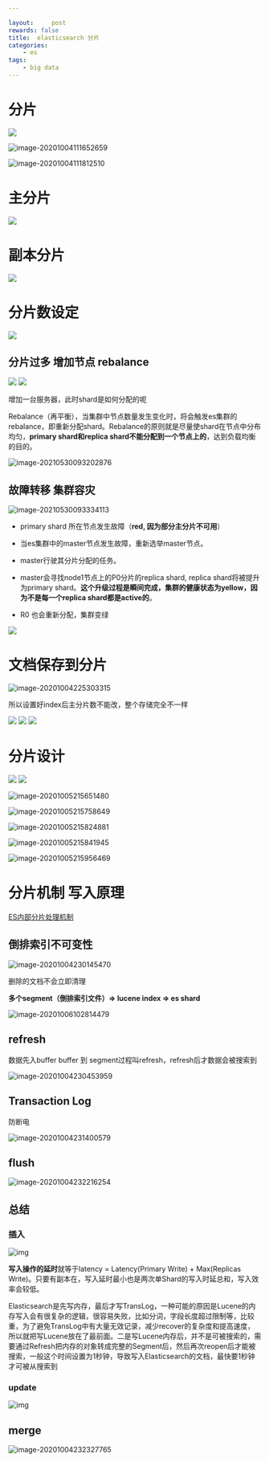 ```yaml
---

layout:     post
rewards: false
title:  elasticsearch 分片
categories:
    - es
tags:
    - big data
---
```


# 分片

![](https://cdn.jsdelivr.net/gh/631068264/img/202212301017558.jpg)

![image-20201004111652659](https://cdn.jsdelivr.net/gh/631068264/img/202212301017559.jpg)

![image-20201004111812510](https://cdn.jsdelivr.net/gh/631068264/img/202212301017560.jpg)




# 主分片

![](https://cdn.jsdelivr.net/gh/631068264/img/202212301017561.jpg)

# 副本分片

![](https://cdn.jsdelivr.net/gh/631068264/img/202212301017562.jpg)


# 分片数设定

![](https://cdn.jsdelivr.net/gh/631068264/img/202212301017563.jpg)

##  分片过多  增加节点 rebalance
![](https://cdn.jsdelivr.net/gh/631068264/img/202212301017564.jpg)
![](https://cdn.jsdelivr.net/gh/631068264/img/202212301017565.jpg)

增加一台服务器，此时shard是如何分配的呢

Rebalance（再平衡），当集群中节点数量发生变化时，将会触发es集群的rebalance，即重新分配shard。Rebalance的原则就是尽量使shard在节点中分布均匀，**primary shard和replica shard不能分配到一个节点上的**，达到负载均衡的目的。

![image-20210530093202876](https://cdn.jsdelivr.net/gh/631068264/img/202212301017566.jpg)

## 故障转移 集群容灾

![image-20210530093334113](https://cdn.jsdelivr.net/gh/631068264/img/202212301017567.jpg)

- primary shard 所在节点发生故障（**red, 因为部分主分片不可用**）

- 当es集群中的master节点发生故障，重新选举master节点。
- master行驶其分片分配的任务。
- master会寻找node1节点上的P0分片的replica shard,  replica shard将被提升为primary shard。**这个升级过程是瞬间完成，集群的健康状态为yellow，因为不是每一个replica shard都是active的**。

- R0 也会重新分配，集群变绿

![](https://cdn.jsdelivr.net/gh/631068264/img/202212301017568.jpg)



# 文档保存到分片

![image-20201004225303315](https://cdn.jsdelivr.net/gh/631068264/img/202212301017569.jpg)

所以设置好index后主分片数不能改，整个存储完全不一样

![](https://cdn.jsdelivr.net/gh/631068264/img/202212301017570.jpg)
![](https://cdn.jsdelivr.net/gh/631068264/img/202212301017571.jpg)
![](https://cdn.jsdelivr.net/gh/631068264/img/202212301017572.jpg)



# 分片设计
![](https://cdn.jsdelivr.net/gh/631068264/img/202212301017573.jpg)
![](https://cdn.jsdelivr.net/gh/631068264/img/202212301017574.jpg)

![image-20201005215651480](https://cdn.jsdelivr.net/gh/631068264/img/202212301017575.jpg)

![image-20201005215758649](https://cdn.jsdelivr.net/gh/631068264/img/202212301017576.jpg)

![image-20201005215824881](https://cdn.jsdelivr.net/gh/631068264/img/202212301017577.jpg)

![image-20201005215841945](https://cdn.jsdelivr.net/gh/631068264/img/202212301017578.jpg)

![image-20201005215956469](https://cdn.jsdelivr.net/gh/631068264/img/202212301017579.jpg)

# 分片机制 写入原理

[ES内部分片处理机制](https://my.oschina.net/LucasZhu/blog/1542850)

## 倒排索引不可变性

![image-20201004230145470](https://cdn.jsdelivr.net/gh/631068264/img/202212301017580.jpg)

删除的文档不会立即清理

**多个segment（倒排索引文件）=> lucene index => es shard**



![image-20201006102814479](https://cdn.jsdelivr.net/gh/631068264/img/202212301017581.jpg)

## refresh

数据先入buffer buffer 到 segment过程叫refresh，refresh后才数据会被搜索到

![image-20201004230453959](https://cdn.jsdelivr.net/gh/631068264/img/202212301017582.jpg)



## Transaction Log

防断电

![image-20201004231400579](https://cdn.jsdelivr.net/gh/631068264/img/202212301017583.jpg)

## flush

![image-20201004232216254](https://cdn.jsdelivr.net/gh/631068264/img/202212301017584.jpg)

## 总结
### 插入

![img](https://cdn.jsdelivr.net/gh/631068264/img/202212301017585.jpg)

**写入操作的延时**就等于latency = Latency(Primary Write) + Max(Replicas Write)。只要有副本在，写入延时最小也是两次单Shard的写入时延总和，写入效率会较低。

Elasticsearch是先写内存，最后才写TransLog，一种可能的原因是Lucene的内存写入会有很复杂的逻辑，很容易失败，比如分词，字段长度超过限制等，比较重，为了避免TransLog中有大量无效记录，减少recover的复杂度和提高速度，所以就把写Lucene放在了最前面。二是写Lucene内存后，并不是可被搜索的，需要通过Refresh把内存的对象转成完整的Segment后，然后再次reopen后才能被搜索，一般这个时间设置为1秒钟，导致写入Elasticsearch的文档，最快要1秒钟才可被从搜索到

### update

![img](https://cdn.jsdelivr.net/gh/631068264/img/202212301017586.jpg)



## merge

![image-20201004232327765](https://cdn.jsdelivr.net/gh/631068264/img/202212301017588.jpg)